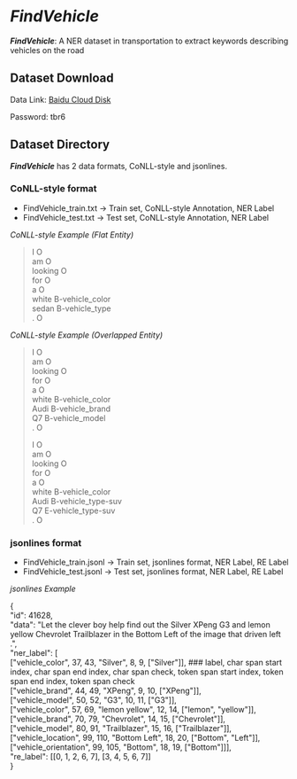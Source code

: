 # ***FindVehicle***
***FindVehicle***: A NER dataset in transportation to extract keywords describing vehicles on the road

## Dataset Download
Data Link: [Baidu Cloud Disk](https://pan.baidu.com/s/1NIuDeeIba-eKU5WtIY44nQ)

Password: tbr6

## Dataset Directory
***FindVehicle*** has 2 data formats, CoNLL-style and jsonlines. 
### CoNLL-style format
  - FindVehicle_train.txt -> Train set, CoNLL-style Annotation, NER Label
  - FindVehicle_test.txt -> Test set, CoNLL-style Annotation, NER Label

*CoNLL-style Example (Flat Entity)*
> I O  <br>
> am O <br>
> looking O  <br>
> for O  <br>
> a O  <br>
> white B-vehicle_color  <br>
> sedan B-vehicle_type  <br>
> . O  <br>

*CoNLL-style Example (Overlapped Entity)*
> I O  <br>
> am O  <br>
> looking O  <br>
> for O  <br>
> a O  <br>
> white B-vehicle_color  <br>
> Audi B-vehicle_brand  <br>
> Q7 B-vehicle_model  <br>
> . O  <br>
> 
>
> I O  <br>
> am O  <br>
> looking O  <br>
> for O  <br>
> a O  <br>
> white B-vehicle_color  <br>
> Audi B-vehicle_type-suv  <br>
> Q7 E-vehicle_type-suv  <br>
> . O  <br>


### jsonlines format
  - FindVehicle_train.jsonl -> Train set, jsonlines format, NER Label, RE Label
  - FindVehicle_test.jsonl -> Test set, jsonlines format, NER Label, RE Label

*jsonlines Example*

{ <br>
    "id": 41628,  <br>
    "data": "Let the clever boy help find out the Silver XPeng G3 and lemon yellow Chevrolet Trailblazer in the Bottom Left of the image that driven left .",   <br>
    "ner_label": [  <br>
    ["vehicle_color", 37, 43, "Silver", 8, 9, ["Silver"]],  ### label, char span start index, char span end index, char span check, token span start index, token span end index, token span check <br>
    ["vehicle_brand", 44, 49, "XPeng", 9, 10, ["XPeng"]],   <br>
    ["vehicle_model", 50, 52, "G3", 10, 11, ["G3"]],   <br>
    ["vehicle_color", 57, 69, "lemon yellow", 12, 14, ["lemon", "yellow"]],   <br>
    ["vehicle_brand", 70, 79, "Chevrolet", 14, 15, ["Chevrolet"]],   <br>
    ["vehicle_model", 80, 91, "Trailblazer", 15, 16, ["Trailblazer"]],   <br>
    ["vehicle_location", 99, 110, "Bottom Left", 18, 20, ["Bottom", "Left"]],   <br>
    ["vehicle_orientation", 99, 105, "Bottom", 18, 19, ["Bottom"]]],   <br>
    "re_label": [[0, 1, 2, 6, 7], [3, 4, 5, 6, 7]]  <br>
}
